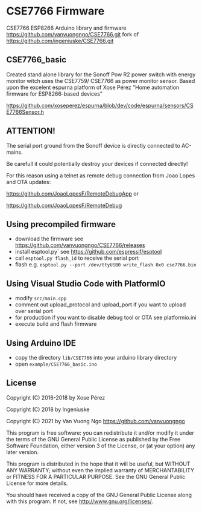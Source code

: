 # CSE7766 Firmware

CSE7766 ESP8266 Arduino library and firmware
https://github.com/vanvuongngo/CSE7766.git
fork of https://github.com/ingeniuske/CSE7766.git

## CSE7766_basic

Created stand alone library for the Sonoff Pow R2 power switch with energy monitor witch uses the CSE7759/ CSE7766 as power monitor sensor.
Based upon the excelent espurna platform of Xose Pérez "Home automation firmware for ESP8266-based devices"

https://github.com/xoseperez/espurna/blob/dev/code/espurna/sensors/CSE7766Sensor.h

## ATTENTION!

The serial port ground from the Sonoff device is directly connected to AC-mains.

Be carefull it could potentially destroy your devices if connected directly!

For this reason using a telnet as remote debug connection from Joao Lopes and OTA updates:

https://github.com/JoaoLopesF/RemoteDebugApp or

https://github.com/JoaoLopesF/RemoteDebug

## Using precompiled firmware

- download the firmware see https://github.com/vanvuongngo/CSE7766/releases
- install esptool.py` see https://github.com/espressif/esptool
- call `esptool.py flash_id` to receive the serial port
- flash e.g. `esptool.py --port /dev/ttyUSB0 write_flash 0x0 cse7766.bin`

## Using Visual Studio Code with PlatformIO

- modify `src/main.cpp`
- comment out upload_protocol and upload_port if you want to upload over serial port 
- for production if you want to disable debug tool or OTA see platformio.ini
- execute build and flash firmware

## Using Arduino IDE

- copy the directory `lib/CSE7766` into your arduino library directory
- open `example/CSE7766_basic.ino`

## License

Copyright (C) 2016-2018 by Xose Pérez <xose dot perez at gmail dot com>
  
Copyright (C) 2018 by Ingeniuske  <ingeniuske at gmail dot com>
  
Copyright (C) 2021 by Van Vuong Ngo https://github.com/vanvuongngo


This program is free software: you can redistribute it and/or modify
it under the terms of the GNU General Public License as published by
the Free Software Foundation, either version 3 of the License, or
(at your option) any later version.

This program is distributed in the hope that it will be useful,
but WITHOUT ANY WARRANTY; without even the implied warranty of
MERCHANTABILITY or FITNESS FOR A PARTICULAR PURPOSE.  See the
GNU General Public License for more details.

You should have received a copy of the GNU General Public License
along with this program.  If not, see <http://www.gnu.org/licenses/>.
